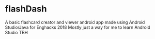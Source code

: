 # flashDash

A basic flashcard creator and viewer android app made using Android Studio/Java for Enghacks 2018
Mostly just a way for me to learn Android Studio TBH
